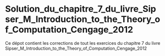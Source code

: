 # Solution_du_chapitre_7_du_livre_Sipser_M_Introduction_to_the_Theory_of_Computation_Cengage_2012
Ce dépot contient les corrections de tout les exercices du chapitre 7 du livre Sipser_M_Introduction_to_the_Theory_of_Computation_Cengage_2012
